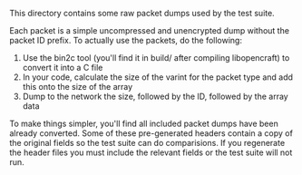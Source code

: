 This directory contains some raw packet dumps used by the test suite.

Each packet is a simple uncompressed and unencrypted dump without the packet ID prefix. To actually use the packets, do the following:

 1. Use the bin2c tool (you'll find it in build/ after compiling libopencraft) to convert it into a C file
 2. In your code, calculate the size of the varint for the packet type and add this onto the size of the array
 3. Dump to the network the size, followed by the ID, followed by the array data

To make things simpler, you'll find all included packet dumps have been already converted. Some of these pre-generated headers contain a copy of the original fields so the test suite can do comparisions.
If you regenerate the header files you must include the relevant fields or the test suite will not run.
